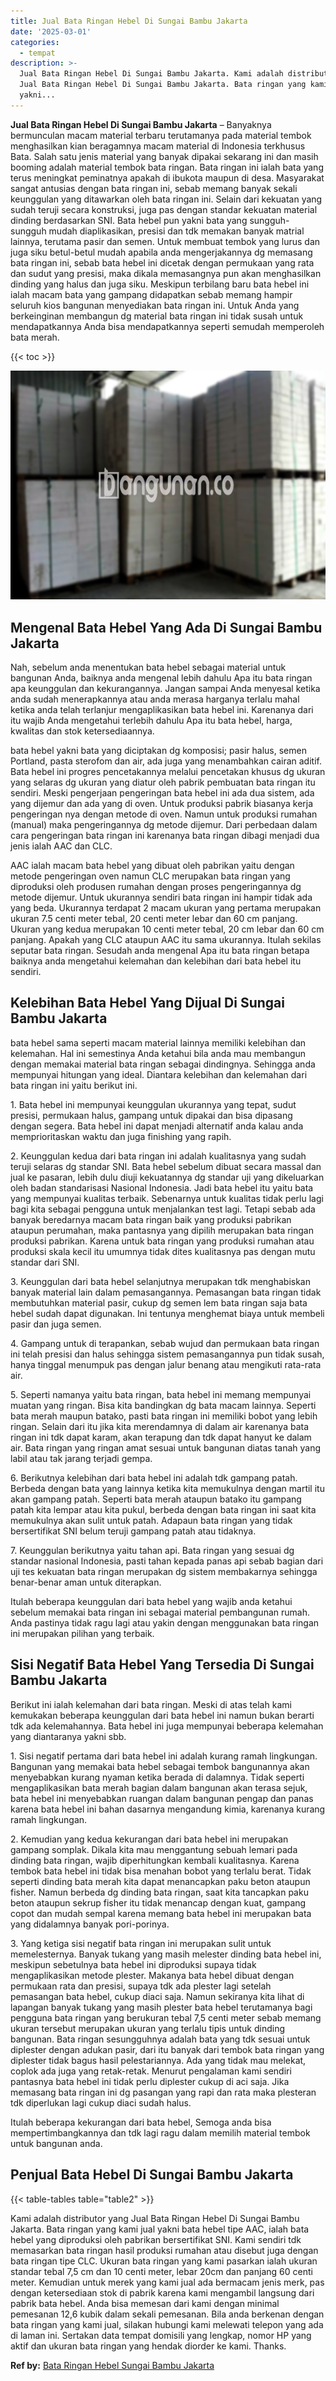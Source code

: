 ```yaml
---
title: Jual Bata Ringan Hebel Di Sungai Bambu Jakarta
date: '2025-03-01'
categories:
  - tempat
description: >-
  Jual Bata Ringan Hebel Di Sungai Bambu Jakarta. Kami adalah distributor yang
  Jual Bata Ringan Hebel Di Sungai Bambu Jakarta. Bata ringan yang kami jual
  yakni...
---
```


**Jual Bata Ringan Hebel Di Sungai Bambu Jakarta** – Banyaknya bermunculan macam material terbaru terutamanya pada material tembok menghasilkan kian beragamnya macam material di Indonesia terkhusus Bata. Salah satu jenis material yang banyak dipakai sekarang ini dan masih booming adalah material tembok bata ringan. Bata ringan ini ialah bata yang terus meningkat peminatnya apakah di ibukota maupun di desa. Masyarakat sangat antusias dengan bata ringan ini, sebab memang banyak sekali keunggulan yang ditawarkan oleh bata ringan ini. Selain dari kekuatan yang sudah teruji secara konstruksi, juga pas dengan standar kekuatan material dinding berdasarkan SNI. Bata hebel pun yakni bata yang sungguh-sungguh mudah diaplikasikan, presisi dan tdk memakan banyak matrial lainnya, terutama pasir dan semen. Untuk membuat tembok yang lurus dan juga siku betul-betul mudah apabila anda mengerjakannya dg memasang bata ringan ini, sebab bata hebel ini dicetak dengan permukaan yang rata dan sudut yang presisi, maka dikala memasangnya pun akan menghasilkan dinding yang halus dan juga siku. Meskipun terbilang baru bata hebel ini ialah macam bata yang gampang didapatkan sebab memang hampir seluruh kios bangunan menyediakan bata ringan ini. Untuk Anda yang berkeinginan membangun dg material bata ringan ini tidak susah untuk mendapatkannya Anda bisa mendapatkannya seperti semudah memperoleh bata merah.

{{< toc >}}

![Jual Bata Ringan Hebel Di Sungai Bambu Jakarta](/images/jual-hebel-murah-38.png)

## Mengenal Bata Hebel Yang Ada Di Sungai Bambu Jakarta

Nah, sebelum anda menentukan bata hebel sebagai material untuk bangunan Anda, baiknya anda mengenal lebih dahulu Apa itu bata ringan apa keunggulan dan kekurangannya. Jangan sampai Anda menyesal ketika anda sudah menerapkannya atau anda merasa harganya terlalu mahal ketika anda telah terlanjur mengaplikasikan bata hebel ini. Karenanya dari itu wajib Anda mengetahui terlebih dahulu Apa itu bata hebel, harga, kwalitas dan stok ketersediaannya.

bata hebel yakni bata yang diciptakan dg komposisi; pasir halus, semen Portland, pasta sterofom dan air, ada juga yang menambahkan cairan aditif. Bata hebel ini progres pencetakannya melalui pencetakan khusus dg ukuran yang selaras dg ukuran yang diatur oleh pabrik pembuatan bata ringan itu sendiri. Meski pengerjaan pengeringan bata hebel ini ada dua sistem, ada yang dijemur dan ada yang di oven. Untuk produksi pabrik biasanya kerja pengeringan nya dengan metode di oven. Namun untuk produksi rumahan (manual) maka pengeringannya dg metode dijemur. Dari perbedaan dalam cara pengeringan bata ringan ini karenanya bata ringan dibagi menjadi dua jenis ialah AAC dan CLC.

AAC ialah macam bata hebel yang dibuat oleh pabrikan yaitu dengan metode pengeringan oven namun CLC merupakan bata ringan yang diproduksi oleh produsen rumahan dengan proses pengeringannya dg metode dijemur. Untuk ukurannya sendiri bata ringan ini hampir tidak ada yang beda. Ukurannya terdapat 2 macam ukuran yang pertama merupakan ukuran 7.5 centi meter tebal, 20 centi meter lebar dan 60 cm panjang. Ukuran yang kedua merupakan 10 centi meter tebal, 20 cm lebar dan 60 cm panjang. Apakah yang CLC ataupun AAC itu sama ukurannya. Itulah sekilas seputar bata ringan. Sesudah anda mengenal Apa itu bata ringan betapa baiknya anda mengetahui kelemahan dan kelebihan dari bata hebel itu sendiri.

## Kelebihan Bata Hebel Yang Dijual Di Sungai Bambu Jakarta

bata hebel sama seperti macam material lainnya memiliki kelebihan dan kelemahan. Hal ini semestinya Anda ketahui bila anda mau membangun dengan memakai material bata ringan sebagai dindingnya. Sehingga anda mempunyai hitungan yang ideal. Diantara kelebihan dan kelemahan dari bata ringan ini yaitu berikut ini.

1\. Bata hebel ini mempunyai keunggulan ukurannya yang tepat, sudut presisi, permukaan halus, gampang untuk dipakai dan bisa dipasang dengan segera. Bata hebel ini dapat menjadi alternatif anda kalau anda memprioritaskan waktu dan juga finishing yang rapih.

2\. Keunggulan kedua dari bata ringan ini adalah kualitasnya yang sudah teruji selaras dg standar SNI. Bata hebel sebelum dibuat secara massal dan jual ke pasaran, lebih dulu diuji kekuatannya dg standar uji yang dikeluarkan oleh badan standarisasi Nasional Indonesia. Jadi bata hebel itu yaitu bata yang mempunyai kualitas terbaik. Sebenarnya untuk kualitas tidak perlu lagi bagi kita sebagai pengguna untuk menjalankan test lagi. Tetapi sebab ada banyak beredarnya macam bata ringan baik yang produksi pabrikan ataupun perumahan, maka pantasnya yang dipilih merupakan bata ringan produksi pabrikan. Karena untuk bata ringan yang produksi rumahan atau produksi skala kecil itu umumnya tidak dites kualitasnya pas dengan mutu standar dari SNI.

3\. Keunggulan dari bata hebel selanjutnya merupakan tdk menghabiskan banyak material lain dalam pemasangannya. Pemasangan bata ringan tidak membutuhkan material pasir, cukup dg semen lem bata ringan saja bata hebel sudah dapat digunakan. Ini tentunya menghemat biaya untuk membeli pasir dan juga semen.

4\. Gampang untuk di terapankan, sebab wujud dan permukaan bata ringan ini telah presisi dan halus sehingga sistem pemasangannya pun tidak susah, hanya tinggal menumpuk pas dengan jalur benang atau mengikuti rata-rata air.

5\. Seperti namanya yaitu bata ringan, bata hebel ini memang mempunyai muatan yang ringan. Bisa kita bandingkan dg bata macam lainnya. Seperti bata merah maupun batako, pasti bata ringan ini memiliki bobot yang lebih ringan. Selain dari itu jika kita merendamnya di dalam air karenanya bata ringan ini tdk dapat karam, akan terapung dan tdk dapat hanyut ke dalam air. Bata ringan yang ringan amat sesuai untuk bangunan diatas tanah yang labil atau tak jarang terjadi gempa.

6\. Berikutnya kelebihan dari bata hebel ini adalah tdk gampang patah. Berbeda dengan bata yang lainnya ketika kita memukulnya dengan martil itu akan gampang patah. Seperti bata merah ataupun batako itu gampang patah kita lempar atau kita pukul, berbeda dengan bata ringan ini saat kita memukulnya akan sulit untuk patah. Adapaun bata ringan yang tidak bersertifikat SNI belum teruji gampang patah atau tidaknya.

7\. Keunggulan berikutnya yaitu tahan api. Bata ringan yang sesuai dg standar nasional Indonesia, pasti tahan kepada panas api sebab bagian dari uji tes kekuatan bata ringan merupakan dg sistem membakarnya sehingga benar-benar aman untuk diterapkan.

Itulah beberapa keunggulan dari bata hebel yang wajib anda ketahui sebelum memakai bata ringan ini sebagai material pembangunan rumah. Anda pastinya tidak ragu lagi atau yakin dengan menggunakan bata ringan ini merupakan pilihan yang terbaik.

## Sisi Negatif Bata Hebel Yang Tersedia Di Sungai Bambu Jakarta

Berikut ini ialah kelemahan dari bata ringan. Meski di atas telah kami kemukakan beberapa keunggulan dari bata hebel ini namun bukan berarti tdk ada kelemahannya. Bata hebel ini juga mempunyai beberapa kelemahan yang diantaranya yakni sbb.

1\. Sisi negatif pertama dari bata hebel ini adalah kurang ramah lingkungan. Bangunan yang memakai bata hebel sebagai tembok bangunannya akan menyebabkan kurang nyaman ketika berada di dalamnya. Tidak seperti mengaplikasikan bata merah bagian dalam bangunan akan terasa sejuk, bata hebel ini menyebabkan ruangan dalam bangunan pengap dan panas karena bata hebel ini bahan dasarnya mengandung kimia, karenanya kurang ramah lingkungan.

2\. Kemudian yang kedua kekurangan dari bata hebel ini merupakan gampang somplak. Dikala kita mau menggantung sebuah lemari pada dinding bata ringan, wajib diperhitungkan kembali kualitasnya. Karena tembok bata hebel ini tidak bisa menahan bobot yang terlalu berat. Tidak seperti dinding bata merah kita dapat menancapkan paku beton ataupun fisher. Namun berbeda dg dinding bata ringan, saat kita tancapkan paku beton ataupun sekrup fisher itu tidak menancap dengan kuat, gampang copot dan mudah sempal karena memang bata hebel ini merupakan bata yang didalamnya banyak pori-porinya.

3\. Yang ketiga sisi negatif bata ringan ini merupakan sulit untuk memelesternya. Banyak tukang yang masih melester dinding bata hebel ini, meskipun sebetulnya bata hebel ini diproduksi supaya tidak mengaplikasikan metode plester. Makanya bata hebel dibuat dengan permukaan rata dan presisi, supaya tdk ada plester lagi setelah pemasangan bata hebel, cukup diaci saja. Namun sekiranya kita lihat di lapangan banyak tukang yang masih plester bata hebel terutamanya bagi pengguna bata ringan yang berukuran tebal 7,5 centi meter sebab memang ukuran tersebut merupakan ukuran yang terlalu tipis untuk dinding bangunan. Bata ringan sesungguhnya adalah bata yang tdk sesuai untuk diplester dengan adukan pasir, dari itu banyak dari tembok bata ringan yang diplester tidak bagus hasil pelestariannya. Ada yang tidak mau melekat, coplok ada juga yang retak-retak. Menurut pengalaman kami sendiri pantasnya bata hebel ini tidak perlu diplester cukup di aci saja. Jika memasang bata ringan ini dg pasangan yang rapi dan rata maka plesteran tdk diperlukan lagi cukup diaci sudah halus.

Itulah beberapa kekurangan dari bata hebel, Semoga anda bisa mempertimbangkannya dan tdk lagi ragu dalam memilih material tembok untuk bangunan anda.

## Penjual Bata Hebel Di Sungai Bambu Jakarta

{{< table-tables table="table2" >}}

Kami adalah distributor yang Jual Bata Ringan Hebel Di Sungai Bambu Jakarta. Bata ringan yang kami jual yakni bata hebel tipe AAC, ialah bata hebel yang diproduksi oleh pabrikan bersertifikat SNI. Kami sendiri tdk memasarkan bata ringan hasil produksi rumahan atau disebut juga dengan bata ringan tipe CLC. Ukuran bata ringan yang kami pasarkan ialah ukuran standar tebal 7,5 cm dan 10 centi meter, lebar 20cm dan panjang 60 centi meter. Kemudian untuk merek yang kami jual ada bermacam jenis merk, pas dengan ketersediaan stok di pabrik karena kami mengambil langsung dari pabrik bata hebel. Anda bisa memesan dari kami dengan minimal pemesanan 12,6 kubik dalam sekali pemesanan. Bila anda berkenan dengan bata ringan yang kami jual, silakan hubungi kami melewati telepon yang ada di laman ini. Sertakan data tempat domisili yang lengkap, nomor HP yang aktif dan ukuran bata ringan yang hendak diorder ke kami. Thanks.

**Ref by:** [Bata Ringan Hebel Sungai Bambu Jakarta](https://id.wikipedia.org/wiki/Bata)
